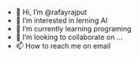 - 👋 Hi, I’m @rafayrajput
- 👀 I’m interested in lerning AI
- 🌱 I’m currently learning programing
- 💞️ I’m looking to collaborate on ...
- 📫 How to reach me on email
  

<!---
rafayrajput/rafayrajput is a ✨ special ✨ repository because its `README.md` (this file) appears on your GitHub profile.
You can click the Preview link to take a look at your changes.
--->
